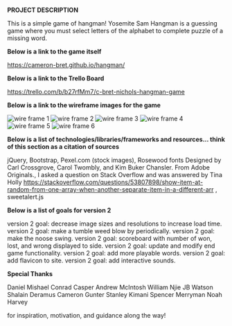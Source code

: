 **PROJECT DESCRIPTION**

This is a simple game of hangman! Yosemite Sam Hangman is a guessing game where you must select letters of the alphabet to complete puzzle of a missing word.

**Below is a link to the game itself**

https://cameron-bret.github.io/hangman/

**Below is a link to the Trello Board**

https://trello.com/b/b27rfMm7/c-bret-nichols-hangman-game

**Below is a link to the wireframe images for the game**

![wire frame 1](wireframe/IMG_20181214_112304553.jpg)
![wire frame 2](wireframe/IMG_20181214_112313639.jpg)
![wire frame 3](wireframe/IMG_20181214_112328159.jpg)
![wire frame 4](wireframe/IMG_20181214_112341068.jpg)
![wire frame 5](wireframe/IMG_20181214_112350384.jpg)
![wire frame 6](wireframe/IMG_20181214_112407171.jpg)

**Below is a list of technologies/libraries/frameworks and resources... think of this section as a citation of sources**

jQuery, Bootstrap, Pexel.com (stock images), Rosewood fonts
Designed by Carl Crossgrove, Carol Twombly, and Kim Buker Chansler. From Adobe Originals., I asked a question on Stack Overflow and was answered by Tina Holly https://stackoverflow.com/questions/53807898/show-item-at-random-from-one-array-when-another-separate-item-in-a-different-arr , sweetalert.js

**Below is a list of goals for version 2**

version 2 goal: decrease image sizes and resolutions to increase load time.
version 2 goal: make a tumble weed blow by periodically.
version 2 goal: make the noose swing.
version 2 goal: scoreboard with number of won, lost, and wrong displayed to side.
version 2 goal: update and modify end game functionality.
version 2 goal: add more playable words.
version 2 goal: add flavicon to site.
version 2 goal: add interactive sounds.

**Special Thanks**

Daniel Mishael
Conrad Casper
Andrew McIntosh
William Njie
JB Watson
Shalain Deramus
Cameron Gunter
Stanley Kimani
Spencer Merryman
Noah Harvey

for inspiration, motivation, and guidance along the way!